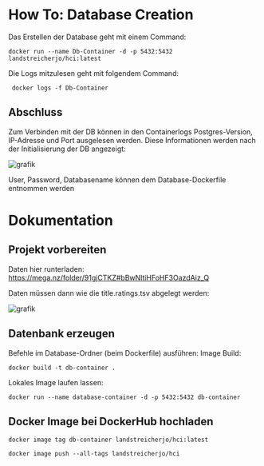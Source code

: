 # How To: Database Creation
Das Erstellen der Database geht mit einem Command:
```
docker run --name Db-Container -d -p 5432:5432 landstreicherjo/hci:latest
```
Die Logs mitzulesen geht mit folgendem Command:
```
 docker logs -f Db-Container
```
## Abschluss
Zum Verbinden mit der DB können in den Containerlogs Postgres-Version, IP-Adresse und Port ausgelesen werden. Diese Informationen werden nach der Initialisierung der DB angezeigt: 

![grafik](https://github.com/LinkAlexander/VISHCI/assets/167143907/97f55722-721a-404c-8b2a-e9610a67d6e7)

User, Password, Databasename können dem Database-Dockerfile entnommen werden

# Dokumentation
## Projekt vorbereiten
Daten hier runterladen: https://mega.nz/folder/91gjCTKZ#bBwNltiHFoHF3OazdAiz_Q

Daten müssen dann wie die title.ratings.tsv abgelegt werden:

![grafik](https://github.com/LinkAlexander/VISHCI/assets/167143907/25e8eb2f-6379-41d4-9073-816efc257a82)



## Datenbank erzeugen
Befehle im Database-Ordner (beim Dockerfile) ausführen:
Image Build:

``` 
docker build -t db-container .
```
Lokales Image laufen lassen:
```
docker run --name database-container -d -p 5432:5432 db-container
```

## Docker Image bei DockerHub hochladen
```
docker image tag db-container landstreicherjo/hci:latest
```
```
docker image push --all-tags landstreicherjo/hci
```
